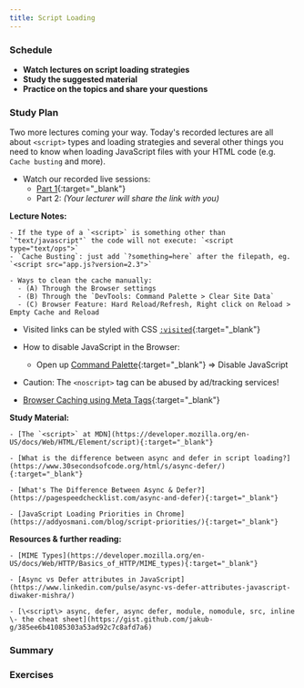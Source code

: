 ```yaml
---
title: Script Loading
---
```


### Schedule

  - **Watch lectures on script loading strategies**
  - **Study the suggested material**
  - **Practice on the topics and share your questions**

### Study Plan

  Two more lectures coming your way. Today's recorded lectures are all about `<script>` types and loading strategies and several other things you need to know when loading JavaScript files with your HTML code (e.g. `Cache busting` and more).

  - Watch our recorded live sessions:
    - [Part 1](https://youtu.be/-8-0kUHpo34){:target="_blank"} 
    - Part 2: _(Your lecturer will share the link with you)_

  **Lecture Notes:**

    - If the type of a `<script>` is something other than `"text/javascript"` the code will not execute: `<script type="text/ops">`
    - `Cache Busting`: just add `?something=here` after the filepath, eg. `<script src="app.js?version=2.3">`

    - Ways to clean the cache manually:
      - (A) Through the Browser settings
      - (B) Through the `DevTools: Command Palette > Clear Site Data`
      - (C) Browser Feature: Hard Reload/Refresh, Right click on Reload > Empty Cache and Reload

  - Visited links can be styled with CSS [`:visited`](https://developer.mozilla.org/en-US/docs/Web/CSS/:visited){:target="_blank"}

  - How to disable JavaScript in the Browser:
    - Open up [Command Palette](https://developer.chrome.com/docs/devtools/command-menu){:target="_blank"} => Disable JavaScript

  - Caution: The `<noscript>` tag can be abused by ad/tracking services!

  - [Browser Caching using Meta Tags](https://cristian.sulea.net/blog/disable-browser-caching-with-meta-html-tags/){:target="_blank"}

  **Study Material:**

    - [The `<script>` at MDN](https://developer.mozilla.org/en-US/docs/Web/HTML/Element/script){:target="_blank"}

    - [What is the difference between async and defer in script loading?](https://www.30secondsofcode.org/html/s/async-defer/){:target="_blank"}

    - [What's The Difference Between Async & Defer?](https://pagespeedchecklist.com/async-and-defer){:target="_blank"}

    - [JavaScript Loading Priorities in Chrome](https://addyosmani.com/blog/script-priorities/){:target="_blank"}

  **Resources & further reading:**

    - [MIME Types](https://developer.mozilla.org/en-US/docs/Web/HTTP/Basics_of_HTTP/MIME_types){:target="_blank"}

    - [Async vs Defer attributes in JavaScript](https://www.linkedin.com/pulse/async-vs-defer-attributes-javascript-diwaker-mishra/)  
    
    - [\<script\> async, defer, async defer, module, nomodule, src, inline \- the cheat sheet](https://gist.github.com/jakub-g/385ee6b41085303a53ad92c7c8afd7a6) 

### Summary

### Exercises